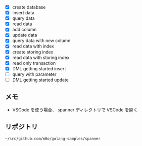 - [x] create database
- [x] insert data
- [x] query data
- [x] read data
- [x] add column
- [x] update data
- [x] query data with new column
- [x] read data with index
- [x] create storing index
- [x] read data with storing index
- [x] read only transaction
- [x] DML getting started insert
- [ ] query with parameter
- [ ] DML getting started update

## メモ

- VSCode を使う場合、 spanner ディレクトリで VSCode を開く

## リポジトリ
`~/src/github.com/n6o/golang-samples/spanner`
